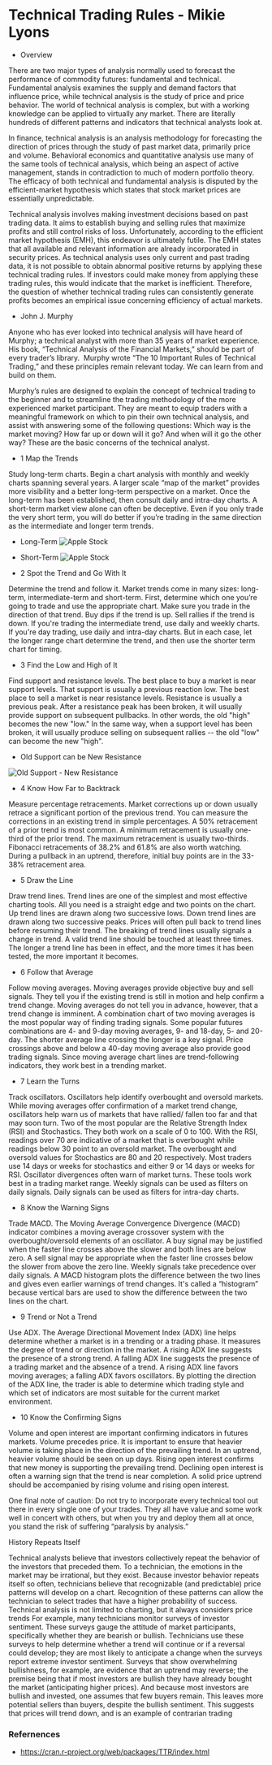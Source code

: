 Technical Trading Rules - Mikie Lyons
=========================

* Overview

There are two major types of analysis normally used to forecast the performance of commodity futures: fundamental and technical. Fundamental analysis examines the supply and demand factors that influence price, while technical analysis is the study of price and price behavior. The world of technical analysis is complex, but with a working knowledge can be applied to virtually any market. There are literally hundreds of different patterns and indicators that technical analysts look at.

In finance, technical analysis is an analysis methodology for forecasting the direction of prices through the study of past market data, primarily price and volume. Behavioral economics and quantitative analysis use many of the same tools of technical analysis, which being an aspect of active management, stands in contradiction to much of modern portfolio theory. The efficacy of both technical and fundamental analysis is disputed by the efficient-market hypothesis which states that stock market prices are essentially unpredictable.

Technical analysis involves making investment decisions based on past trading data. It aims to establish buying and selling rules that maximize profits and still control risks of loss. Unfortunately, according to the efficient market hypothesis (EMH), this endeavor is 
ultimately futile. The EMH states that all available and relevant information are already incorporated in security prices. As technical analysis uses only current and past trading data, it is not possible to obtain abnormal positive returns by applying these technical trading rules. If investors could make money from applying these trading rules, this would indicate that the market is inefficient. Therefore, the question of whether technical trading rules can consistently generate profits becomes an empirical issue concerning efficiency of actual markets.

* John J. Murphy

Anyone who has ever looked into technical analysis will have heard of Murphy; a technical analyst with more than 35 years of market experience.  His book, “Technical Analysis of the Financial Markets,” should be part of every trader’s library.  Murphy wrote “The 10 Important Rules of Technical Trading,” and these principles remain relevant today. We can learn from and build on them.

Murphy’s rules are designed to explain the concept of technical trading to the beginner and to streamline the trading methodology of the more experienced market participant. They are meant to equip traders with a meaningful framework on which to pin their own technical analysis, and assist with answering some of the following questions: Which way is the market moving? How far up or down will it go? And when will it go the other way? These are the basic concerns of the technical analyst.

* 1 Map the Trends

Study long-term charts. Begin a chart analysis with monthly and weekly charts spanning several years. A larger scale “map of the market” provides more visibility and a better long-term perspective on a market. Once the long-term has been established, then consult daily and intra-day charts. A short-term market view alone can often be deceptive. Even if you only trade the very short term, you will do better if you’re trading in the same direction as the intermediate and longer term trends.

* Long-Term
![Apple Stock](https://static.businessinsider.com/image/512cc6cf69bedd8d1a000010/image.jpg)

* Short-Term
![Apple Stock](http://www.gmatpill.com/images/apple-stock.jpg)


* 2 Spot the Trend and Go With It

Determine the trend and follow it. Market trends come in many sizes: long-term, intermediate-term and short-term. First, determine which one you’re going to trade and use the appropriate chart. Make sure you trade in the direction of that trend. Buy dips if the trend is up. Sell rallies if the trend is down. If you're trading the intermediate trend, use daily and weekly charts. If you're day trading, use daily and intra-day charts. But in each case, let the longer range chart determine the trend, and then use the shorter term chart for timing.

* 3 Find the Low and High of It

Find support and resistance levels. The best place to buy a market is near support levels. That support is usually a previous reaction low. The best place to sell a market is near resistance levels. Resistance is usually a previous peak. After a resistance peak has been broken, it will usually provide support on subsequent pullbacks. In other words, the old "high" becomes the new "low." In the same way, when a support level has been broken, it will usually produce selling on subsequent rallies -- the old "low" can become the new "high".

* Old Support can be New Resistance

![Old Support - New Resistance](http://www.onlinetradingconcepts.com/images/technical-analysis/SupportResistanceAA.gif)

* 4 Know How Far to Backtrack

Measure percentage retracements. Market corrections up or down usually retrace a significant portion of the previous trend. You can measure the corrections in an existing trend in simple percentages. A 50% retracement of a prior trend is most common. A minimum retracement is usually one-third of the prior trend. The maximum retracement is usually two-thirds. Fibonacci retracements of 38.2% and 61.8% are also worth watching. During a pullback in an uptrend, therefore, initial buy points are in the 33-38% retracement area.

* 5 Draw the Line

Draw trend lines. Trend lines are one of the simplest and most effective charting tools. All you need is a straight edge and two points on the chart. Up trend lines are drawn along two successive lows. Down trend lines are drawn along two successive peaks. Prices will often pull back to trend lines before resuming their trend. The breaking of trend lines usually signals a change in trend. A valid trend line should be touched at least three times. The longer a trend line has been in effect, and the more times it has been tested, the more important it becomes.

* 6 Follow that Average

Follow moving averages. Moving averages provide objective buy and sell signals. They tell you if the existing trend is still in motion and help confirm a trend change. Moving averages do not tell you in advance, however, that a trend change is imminent. A combination chart of two moving averages is the most popular way of finding trading signals. Some popular futures combinations are 4- and 9-day moving averages, 9- and 18-day, 5- and 20-day. The shorter average line crossing the longer is a key signal. Price crossings above and below a 40-day moving average also provide good trading signals. Since moving average chart lines are trend-following indicators, they work best in a trending market.

* 7 Learn the Turns

Track oscillators. Oscillators help identify overbought and oversold markets. While moving averages offer confirmation of a market trend change, oscillators help warn us of markets that have rallied/ fallen too far and that may soon turn. Two of the most popular are the Relative Strength Index (RSI) and Stochastics. They both work on a scale of 0 to 100. With the RSI, readings over 70 are indicative of a market that is overbought while readings below 30 point to an oversold market. The overbought and oversold values for Stochastics are 80 and 20 respectively. Most traders use 14 days or weeks for stochastics and either 9 or 14 days or weeks for RSI. Oscillator divergences often warn of market turns. These tools work best in a trading market range. Weekly signals can be used as filters on daily signals. Daily signals can be used as filters for intra-day charts.

* 8 Know the Warning Signs

Trade MACD. The Moving Average Convergence Divergence (MACD) indicator combines a moving average crossover system with the overbought/oversold elements of an oscillator. A buy signal may be justified when the faster line crosses above the slower and both lines are below zero. A sell signal may be appropriate when the faster line crosses below the slower from above the zero line. Weekly signals take precedence over daily signals. A MACD histogram plots the difference between the two lines and gives even earlier warnings of trend changes. It's called a “histogram” because vertical bars are used to show the difference between the two lines on the chart.

* 9 Trend or Not a Trend

Use ADX. The Average Directional Movement Index (ADX) line helps determine whether a market is in a trending or a trading phase. It measures the degree of trend or direction in the market. A rising ADX line suggests the presence of a strong trend. A falling ADX line suggests the presence of a trading market and the absence of a trend. A rising ADX line favors moving averages; a falling ADX favors oscillators. By plotting the direction of the ADX line, the trader is able to determine which trading style and which set of indicators are most suitable for the current market environment.

* 10 Know the Confirming Signs

Volume and open interest are important confirming indicators in futures markets. Volume precedes price. It is important to ensure that heavier volume is taking place in the direction of the prevailing trend. In an uptrend, heavier volume should be seen on up days. Rising open interest confirms that new money is supporting the prevailing trend. Declining open interest is often a warning sign that the trend is near completion. A solid price uptrend should be accompanied by rising volume and rising open interest.


One final note of caution: Do not try to incorporate every technical tool out there in every single one of your trades. They all have value and some work well in concert with others, but when you try and deploy them all at once, you stand the risk of suffering “paralysis by analysis.”




History Repeats Itself

Technical analysts believe that investors collectively repeat the behavior of the investors that preceded them. To a technician, the emotions in the market may be irrational, but they exist. Because investor behavior repeats itself so often, technicians believe that recognizable (and predictable) price patterns will develop on a chart. Recognition of these patterns can allow the technician to select trades that have a higher probability of success.
Technical analysis is not limited to charting, but it always considers price trends For example, many technicians monitor surveys of investor sentiment. These surveys gauge the attitude of market participants, specifically whether they are bearish or bullish. Technicians use these surveys to help determine whether a trend will continue or if a reversal could develop; they are most likely to anticipate a change when the surveys report extreme investor sentiment. Surveys that show overwhelming bullishness, for example, are evidence that an uptrend may reverse; the premise being that if most investors are bullish they have already bought the market (anticipating higher prices). And because most investors are bullish and invested, one assumes that few buyers remain. This leaves more potential sellers than buyers, despite the bullish sentiment. This suggests that prices will trend down, and is an example of contrarian trading



### Refernences
* https://cran.r-project.org/web/packages/TTR/index.html

